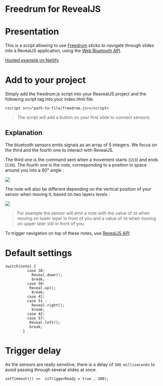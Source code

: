 # Freedrum for RevealJS

# Presentation

This is a script allowing to use [Freedrum](https://www.freedrum.rocks/) sticks to navigate through slides into a RevealJS application, using the [Web Bluetooth API](https://developers.google.com/web/updates/2015/07/interact-with-ble-devices-on-the-web).

[Hosted example on Netlify](https://freedrum-revealjs.netlify.com/#/)

# Add to your project

Simply add the freedrum.js script into your ReavealJS project and the following script tag into your index.html file.
```
<script src="path-to-file/freedrum.js></script>
```

> The script will add a button on your first slide to connect sensors.

## Explanation

The bluetooth sensors emits signals as an array of 5 integers.
We focus on the third and the fourth one to interact with RevealJS.

The third one is the command sent when a movement starts (`153`) and ends (`138`).
The fourth one is the note, corresponding to a position in space around you into a 90° angle :

![](https://images.squarespace-cdn.com/content/v1/58526a61d1758e4403c019d7/1561472013486-8LKE6ZICQQD2Q66SWSF3/ke17ZwdGBToddI8pDm48kIisVeufsLaqPYS75OuX1FxZw-zPPgdn4jUwVcJE1ZvWEtT5uBSRWt4vQZAgTJucoTqqXjS3CfNDSuuf31e0tVGUIyZMpo6jDvOlV8ELZznZDi-rr9EJ6o3n8IpvEJDIMaEcAfnVBrEqrgp1UxUHGkY/HorizontalAngles.gif?format=750w)


The note will also be different depending on the vertical position of your sensor when moving it, based on two layers levels :

![](https://images.squarespace-cdn.com/content/v1/58526a61d1758e4403c019d7/1561466544904-91P6R77YIEVWNG96QVFT/ke17ZwdGBToddI8pDm48kIisVeufsLaqPYS75OuX1FxZw-zPPgdn4jUwVcJE1ZvWEtT5uBSRWt4vQZAgTJucoTqqXjS3CfNDSuuf31e0tVGUIyZMpo6jDvOlV8ELZznZDi-rr9EJ6o3n8IpvEJDIMaEcAfnVBrEqrgp1UxUHGkY/VerticalAngles.gif?format=750w)

> For example the sensor will emit a note with the value of `38` when moving on lower layer in front of you and a value of `50` when moving on upper later still in front of you.

To trigger navigation on top of these notes, use [RevealJS API](https://github.com/hakimel/reveal.js/#api)

# Default settings

```
switch(note) {
          case 38: 
            Reveal.down();
            break;
          case 50:
           Reveal.up();
            break;
          case 41:
          case 51 :
            Reveal.right();
            break;
          case 42:
          case 57:  
           Reveal.left();
           break;
        }
```

# Trigger delay

As the sensors are really sensitive, there is a delay of `300 milliseconds` to avoid passing through several slides at once.

```
setTimeout(() =>  isTriggerReady = true , 300);
```

